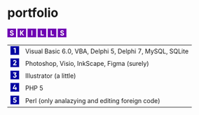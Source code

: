 # portfolio

<img src="/image/skills.png" width="135" height="20"><br>
<table>
 <tr>
  <td valign="center"><img src="/image/1.png" width="20" height="20"></td>
  <td valign="center">Visual Basic 6.0, VBA, Delphi 5, Delphi 7, MySQL, SQLite</td>
 </tr>
 <tr>
  <td valign="center"><img src="/image/2.png" width="20" height="20"></td>
  <td valign="center">Photoshop, Visio, InkScape, Figma (surely)</td>
 </tr>
 <tr>
  <td valign="center"><img src="/image/3.png" width="20" height="20"></td>
  <td valign="center">Illustrator (a little)</td>
 </tr>
 <tr>
  <td valign="center"><img src="/image/4.png" width="20" height="20"></td>
  <td valign="center">PHP 5</td>
 </tr>
 <tr>
  <td valign="center"><img src="/image/5.png" width="20" height="20"></td>
  <td valign="center">Perl (only analazying and editing foreign code)</td>
 </tr>
<table>

